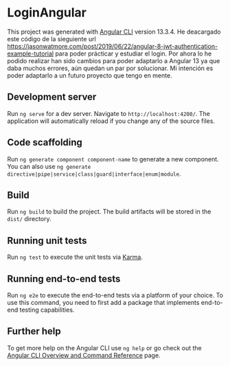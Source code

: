 # LoginAngular

This project was generated with [Angular CLI](https://github.com/angular/angular-cli) version 13.3.4.
He deacargado este código de la sieguiente url https://jasonwatmore.com/post/2019/06/22/angular-8-jwt-authentication-example-tutorial para poder prácticar y estudiar el login. Por ahora lo he podido realizar han sido cambios para poder adaptarlo a Angular 13 ya que daba muchos errores, aún quedan un par por solucionar. Mi intención es poder adaptarlo a un futuro proyecto que tengo en mente.

## Development server

Run `ng serve` for a dev server. Navigate to `http://localhost:4200/`. The application will automatically reload if you change any of the source files.

## Code scaffolding

Run `ng generate component component-name` to generate a new component. You can also use `ng generate directive|pipe|service|class|guard|interface|enum|module`.

## Build

Run `ng build` to build the project. The build artifacts will be stored in the `dist/` directory.

## Running unit tests

Run `ng test` to execute the unit tests via [Karma](https://karma-runner.github.io).

## Running end-to-end tests

Run `ng e2e` to execute the end-to-end tests via a platform of your choice. To use this command, you need to first add a package that implements end-to-end testing capabilities.

## Further help

To get more help on the Angular CLI use `ng help` or go check out the [Angular CLI Overview and Command Reference](https://angular.io/cli) page.

